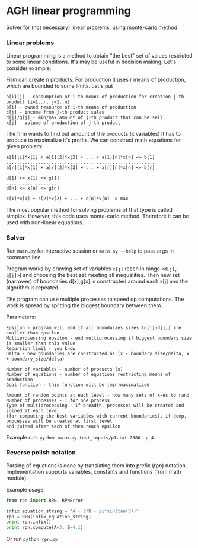 # AGH linear programming
Solver for (not necessary) linear problems, using monte-carlo method

### Linear problems
Linear programming is a method to obtain "the best" set of values restricted to some linear conditions.
It's may be useful in decision making. Let's consider example:

Firm can create n products. For production it uses r means of production, which are bounded to some limits. Let's put
```
a[i][j] - consumption of i-th means of production for creation j-th product (i=1..r, j=1..n)
b[i] - owned resource of i-th means of production
c[j] - income from j-th product sales
d[j]/g[j] - min/max amount of j-th product that can be sell
x[j] - volume of production of j-th product
```
The firm wants to find out amount of the products (x variables) it has to produce to maximalize it's profits.
We can construct math equations for given problem:
```
a[1][i]*x[1] + a[1][2]*x[2] + ... + a[1][n]*x[n] <= b[1]
........................................................
a[r][i]*x[1] + a[r][2]*x[2] + ... + a[r][n]*x[n] <= b[r]

d[1] <= x[1] <= g[1]
....................
d[n] <= x[n] <= g[n]

c[1]*x[1] + c[2]*x[2] + ... + c[n]*x[n] -> max
```

The most popular method for solving problems of that type is called simplex. However, this code uses monte-carlo method.
Therefore it can be used with non-linear equations.

### Solver
Run `main.py` for interactive session or `main.py --help` to pass args in command line.

Program works by drawing set of variables `x[j]` (each in range `<d[j], g[j]>`) and choosing the best set meeting all inequalities.
Then new set (narrower) of boundaries d[x],g[x] is constructed around each x[j] and the algorithm is repeated.

The program can use multiple processes to speed up computations. The work is spread by splitting the biggest boundary between them.

Parameters:
```
Epsilon - program will end if all boundaries sizes (g[j]-d[j]) are smaller than epsilon
Multiprocessing epsilon - end multiprocessing if biggest boundary size is smaller than this value
Recursion limit - you know
Delta - new boundaries are constructed as (x - boundary_size/delta, x + boundary_size/delta)

Number of variables - number of products (x)
Number of equations - number of equations restricting means of production
Goal function - this function will be (min)maximalized

Amount of random points at each level - how many sets of x-es to rand
Number of processes - 1 for one process
Type of multiprocessing - if breadth, processes will be created and joined at each level
(for computing the best variables with current boundaries), if deep, processes will be created at first level
and joined after each of them reach epsilon
```

Example run: `python main.py test_inputs/p1.txt 2000 -p 4`

### Reverse polish notation
Parsing of equations is done by translating them into prefix (rpn) notation. Implementation supports variables,
constants and functions (from math module).

Example usage:
```python
from rpn import RPN, RPNError

infix_equation_string = "A + 2*B + pi*sin(tan(3))"
rpn = RPN(infix_equation_string)
print rpn.infix()
print rpn.compute(A=3, B=4.1)
```

Or run `python rpn.py`
